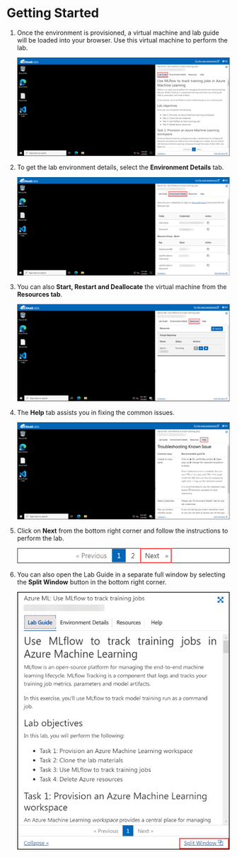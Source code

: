# Getting Started

1. Once the environment is provisioned, a virtual machine and lab guide will be loaded into your browser. Use this virtual machine to perform the lab.

   ![](./images/01-launchlabscreen.png)

1. To get the lab environment details, select the **Environment Details** tab.

   ![](./images/02-envdetailspage.png)

1. You can also **Start, Restart and Deallocate** the virtual machine from the **Resources tab**.

   ![](./images/03-manageresources.png)

1. The **Help** tab assists you in fixing the common issues.

   ![](./images/04-help.png)

1. Click on **Next** from the bottom right corner and follow the instructions to perform the lab.

   ![](./images/next.png)

1. You can also open the Lab Guide in a separate full window by selecting the **Split Window** button in the bottom right corner.

   ![](./images/05-splitwindow.png)
